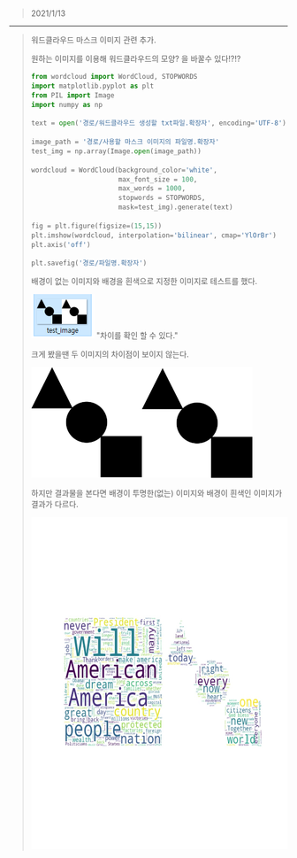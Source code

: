 ### 
> 2021/1/13
---
> 워드클라우드 마스크 이미지 관련 추가.
>
> 원하는 이미지를 이용해 워드클라우드의 모양? 을 바꿀수 있다!?!?
>
> ```Python
> from wordcloud import WordCloud, STOPWORDS
> import matplotlib.pyplot as plt
> from PIL import Image
> import numpy as np
>
> text = open('경로/워드클라우드 생성할 txt파일.확장자', encoding='UTF-8').read()
>
> image_path = '경로/사용할 마스크 이미지의 파일명.확장자'
> test_img = np.array(Image.open(image_path))
> 
> wordcloud = WordCloud(background_color='white',
>                       max_font_size = 100,
>                       max_words = 1000,
>                       stopwords = STOPWORDS,
>                       mask=test_img).generate(text)
> 
> fig = plt.figure(figsize=(15,15))
> plt.imshow(wordcloud, interpolation='bilinear', cmap='YlOrBr')
> plt.axis('off')
> 
> plt.savefig('경로/파일명.확장자')
> ```
>
> 배경이 없는 이미지와 배경을 흰색으로 지정한 이미지로 테스트를 했다.
> 
> ![image_bg](./image/step2_2/image_bg.png) "차이를 확인 할 수 있다."
>
> 크게 봤을땐 두 이미지의 차이점이 보이지 않는다.
>
> <img src="./image/step2_2/test_image.png" width="400" height="200">
>
> 하지만 결과물을 본다면 배경이 투명한(없는) 이미지와 배경이 흰색인 이미지가 결과가 다르다.
>
> <img src="./image/step2_2/result.jpg" width="600" height="600">

